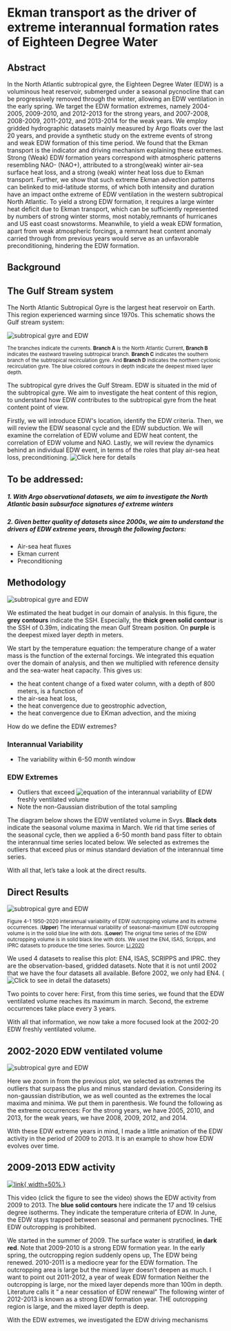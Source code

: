 # Ekman transport as the driver of extreme interannual formation rates of Eighteen Degree Water

## Abstract
In the North Atlantic subtropical gyre, the Eighteen Degree Water (EDW) is a voluminous heat reservoir, submerged under a seasonal pycnocline that can be progressively removed through the winter, allowing an EDW ventilation in the early spring. We target the EDW formation extremes, namely 2004-2005, 2009-2010, and 2012-2013 for the strong years, and 2007-2008, 2008-2009, 2011-2012, and 2013-2014 for the weak years. We employ gridded hydrographic datasets mainly measured by Argo floats over the last 20 years, and provide a synthetic study on the extreme events of strong and weak EDW formation of this time period. We found that the Ekman transport is the indicator and driving mechanism explaining these extremes. Strong (Weak) EDW formation years correspond with atmospheric patterns resembling NAO- (NAO+), attributed to a strong(weak) winter air-sea surface heat loss, and a strong (weak) winter heat loss due to Ekman transport. Further, we show that such extreme Ekman advection patterns can belinked to mid-latitude storms, of which both intensity and duration have an impact onthe extreme of EDW ventilation in the western subtropical North Atlantic. To yield a strong EDW formation, it requires a large winter heat deficit due to Ekman transport, which can be sufficiently represented by numbers of strong winter storms, most notably,remnants of hurricanes and US east coast snowstorms. Meanwhile, to yield a weak EDW formation, apart from weak atmospheric forcings, a remnant heat content anomaly carried through from previous years would serve as an unfavorable preconditioning, hindering the EDW formation.

## Background
## The Gulf Stream system
The North Atlantic Subtropical Gyre is the largest heat reservoir on Earth.
This region experienced warming since 1970s. This schematic shows the Gulf stream system:

![subtropical gyre and EDW](https://github.com/keli559/Ekman-transport-a-trigger-of-interannual-extreme-formation-rates-of-Eighteen-Degree-Water/blob/main/background/subtropical_ke_li.png)

<sub>The branches indicate the currents. <strong>Branch A</strong>  is the North Atlantic Current, <strong>Branch B</strong> indicates the eastward traveling subtropical branch. <strong>Branch C</strong> indicates the southern branch of the subtropical recirculation gyre. And <strong>Branch D</strong> indicates the northern cyclonic recirculation gyre. 
The blue colored contours in depth indicate the deepest mixed layer depth.</sub>

The subtropical gyre drives the Gulf Stream. EDW is situated in the mid of the subtropical gyre. We aim to investigate the heat content of this region, to understand how EDW contributes to the subtropical gyre from the heat content point of view.


Firstly, we will introduce EDW's location, identify the EDW criteria. Then, we will review the EDW seasonal cycle and the EDW subduction. We will examine the correlation of EDW volume and EDW heat content, the correlation of EDW volume and NAO. Lastly, we will review the dynamics behind an individual EDW event, in terms of the roles that play air-sea heat loss, preconditioning. ![Click here for details](https://github.com/keli559/Ekman-transport-a-trigger-of-interannual-extreme-formation-rates-of-Eighteen-Degree-Water/tree/main/background#whats-eighteen-degree-water-edw)

## To be addressed:
##### 1. With Argo observational datasets, we aim to investigate the North Atlantic basin subsurface signatures of extreme winters
##### 2. Given better quality of datasets since 2000s, we aim to understand the drivers of EDW extreme years, through the following factors:
* Air-sea heat fluxes
* Ekman current
* Preconditioning

## Methodology
![subtropical gyre and EDW](https://github.com/keli559/Ekman-transport-a-trigger-of-interannual-extreme-formation-rates-of-Eighteen-Degree-Water/blob/main/slide_15_ke_li.png)

We estimated the heat budget in our domain of analysis. In this figure, the <strong>grey contours</strong> indicate the SSH. Especially, the <strong>thick green solid contour</strong> is the SSH of 0.39m, indicating the mean Gulf Stream position. On <strong>purple</strong> is the deepest mixed layer depth in meters.

We start by the temperature equation: the temperature change of a water mass is the function of the external forcings. We integrated this equation over the domain of analysis, and then we multiplied with reference density and the sea-water heat capacity. This gives us:
* the heat content change of a fixed water column, with a depth of 800 meters, is a function of 
* the air-sea heat loss,
* the heat convergence due to geostrophic advection,
* the heat convergence due to EKman advection, and the mixing 

How do we define the EDW extremes?

### Interannual Variability
* The variability within 6-50 month window
### EDW Extremes
* Outliers that exceed ![equation](https://render.githubusercontent.com/render/math?math=\pm1\sigma)
of the interannual variability of EDW freshly ventilated volume
* Note the non-Gaussian distribution of the total sampling

The diagram below shows the EDW ventilated volume in Svys. <strong>Black dots</strong> indicate the seasonal volume maxima in March.
We rid that time series of the seasonal cycle, then we applied a 6-50 month band pass filter to obtain the interannual time series located below. We selected as extremes the outliers that exceed plus or minus standard deviation of the interannual time series. 

With all that, let’s take a look at the direct results. 
## Direct Results
![subtropical gyre and EDW](https://github.com/keli559/Ekman-transport-a-trigger-of-interannual-extreme-formation-rates-of-Eighteen-Degree-Water/blob/main/slide_16_ke_li.png)

<sub>Figure 4-1 1950-2020 interannual variability of EDW outcropping volume and its extreme occurrences.
(<strong>Upper</strong>) The interannual variability of seasonal-maximum EDW outcropping volume is in the solid blue line with dots.
(<strong>Lower</strong>) The orignal time series of the EDW outcropping volume is in solid black line with dots.
We used the EN4, ISAS, Scripps, and IPRC datasets to produce the time series.
Source: [Li 2020](https://www.theses.fr/2020BRES0085)</sub>

We used 4 datasets to realise this plot: EN4, ISAS, SCRIPPS and IPRC. they are 
the observation-based, gridded datasets. 
Note that it is not until  2002 that we have the four datasets all available. 
Before 2002, we only had EN4. (![Click to see in detail the datasets](https://github.com/keli559/Ekman-transport-a-trigger-of-interannual-extreme-formation-rates-of-Eighteen-Degree-Water/tree/main/1.download_datasets#ocean-datasets-temperature-and-salinity))

Two points to cover here: First, from this time series, we found that the EDW ventilated volume reaches 
its maximum in march. Second, the extreme occurrences take place every 3 years.

With all that information, we now take a more focused look at the 2002-20 EDW freshly ventilated volume.

## 2002-2020 EDW ventilated volume
![subtropical gyre and EDW](https://github.com/keli559/Ekman-transport-a-trigger-of-interannual-extreme-formation-rates-of-Eighteen-Degree-Water/blob/main/slide_19_ke_li.png)

Here we zoom in from the previous plot, we selected as extremes the outliers that surpass the plus and minus standard deviation. 
Considering its non-gaussian distribution,  we as well counted as the extremes the local maxima and minima.
We put them in parenthesis. We found the following as the extreme occurrences:
For the strong years, we have 2005, 2010, and 2013, for the weak years, we have 2008, 2009, 2012, and 2014.

With these EDW extreme years in mind, I made a little animation of the EDW activity in the period of 2009 to 2013.
It is an example to show how EDW evolves over time.

## 2009-2013 EDW activity
[![link](https://github.com/keli559/Ekman-transport-a-trigger-of-interannual-extreme-formation-rates-of-Eighteen-Degree-Water/blob/main/snap_2010-03.png?raw=true){ width=50% }](https://drive.google.com/file/d/1BlRK6G2K8UWQmgqlD4UMpIggfEdJTZqT/view?usp=sharing)

This video (click the figure to see the video) shows the EDW activity from 2009 to 2013.
The <strong>blue solid contours</strong> here indicate the 17 and 19 celsius degree isotherms. 
They indicate the temperature criteria of EDW. 
In June, the EDW stays trapped between seasonal and permanent pycnoclines.
THE EDW outcropping is prohibited.

We started in the summer of 2009. The surface water is stratified, <strong>in dark red</strong>. 
Note that 2009-2010 is a strong EDW formation year.
In the early spring, the outcropping region suddenly opens up,
The EDW being renewed. 
2010-2011 is a mediocre year for the EDW formation.
The outcropping area is large but the mixed layer doesn’t deepen as much. 
I want to point out 2011-2012, a year of weak EDW formation
Neither the outcropping is large, nor the mixed layer depends more than 100m in depth.
Literature calls it “ a near cessation of EDW renewal”
The following winter of  2012-2013 is known as a strong EDW formation year. 
THE outcropping region is large, and the mixed layer depth is deep.

With the EDW extremes,  we investigated the EDW driving mechanisms



 









